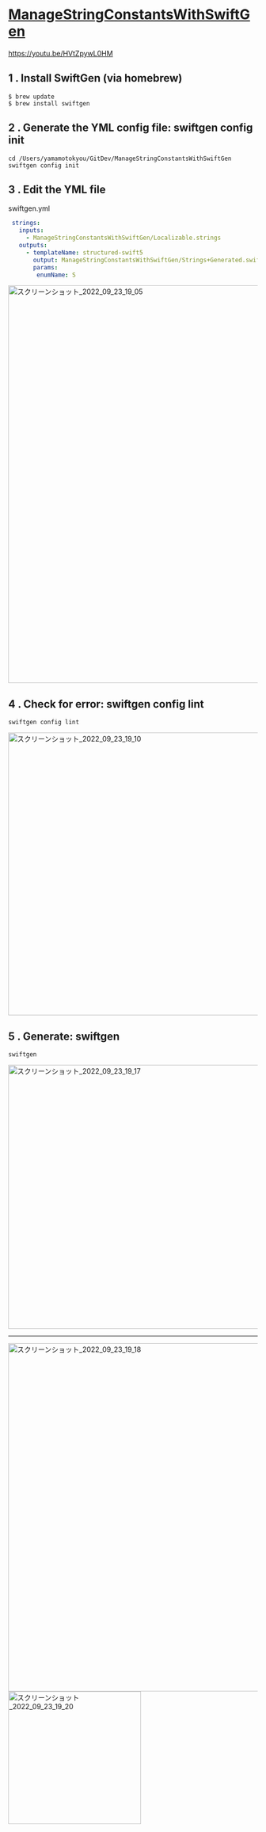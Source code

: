 # [ManageStringConstantsWithSwiftGen](https://github.com/SwiftGen/SwiftGen)

https://youtu.be/HVtZpywL0HM

## 1 . Install SwiftGen (via homebrew)
```
$ brew update
$ brew install swiftgen
```

## 2 . Generate the YML config file: swiftgen config init
```
cd /Users/yamamotokyou/GitDev/ManageStringConstantsWithSwiftGen
swiftgen config init
```

## 3 . Edit the YML file

swiftgen.yml
```yml
 strings:
   inputs:
     - ManageStringConstantsWithSwiftGen/Localizable.strings
   outputs:
     - templateName: structured-swift5
       output: ManageStringConstantsWithSwiftGen/Strings+Generated.swift
       params:
        enumName: S
```

<img width="803" alt="スクリーンショット_2022_09_23_19_05" src="https://user-images.githubusercontent.com/47273077/191938128-806c061f-5b47-4e2b-8407-e8c975c92e76.png">


## 4 . Check for error: swiftgen config lint

```
swiftgen config lint
```
<img width="571" alt="スクリーンショット_2022_09_23_19_10" src="https://user-images.githubusercontent.com/47273077/191938947-05422ab7-32a1-412c-bea2-b2df7f151a73.png">


## 5 . Generate: swiftgen

```
swiftgen
```
<img width="533" alt="スクリーンショット_2022_09_23_19_17" src="https://user-images.githubusercontent.com/47273077/191940156-3f7457d6-48bb-4719-9648-d6014dd1998e.png">


----

<img width="703" alt="スクリーンショット_2022_09_23_19_18" src="https://user-images.githubusercontent.com/47273077/191940508-5affbc3f-492b-4628-8148-b6b235cf4d7a.png">

<img width="268" alt="スクリーンショット_2022_09_23_19_20" src="https://user-images.githubusercontent.com/47273077/191940633-74019571-4ce7-4da1-a89b-51ad24d64f05.png">



